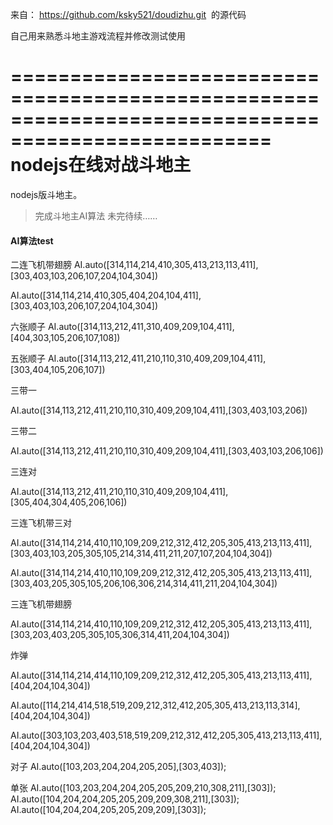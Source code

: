 来自： https://github.com/ksky521/doudizhu.git  的源代码

自己用来熟悉斗地主游戏流程并修改测试使用



====================================================================================================
nodejs在线对战斗地主
========

nodejs版斗地主。

> 完成斗地主AI算法
> 未完待续……



#### AI算法test

二连飞机带翅膀
AI.auto([314,114,214,410,305,413,213,113,411],[303,403,103,206,107,204,104,304])

AI.auto([314,114,214,410,305,404,204,104,411],[303,403,103,206,107,204,104,304])

六张顺子
AI.auto([314,113,212,411,310,409,209,104,411],[404,303,105,206,107,108])

五张顺子
AI.auto([314,113,212,411,210,110,310,409,209,104,411],[303,404,105,206,107])

三带一

AI.auto([314,113,212,411,210,110,310,409,209,104,411],[303,403,103,206])

三带二

AI.auto([314,113,212,411,210,110,310,409,209,104,411],[303,403,103,206,106])

三连对

AI.auto([314,113,212,411,210,110,310,409,209,104,411],[305,404,304,405,206,106])

三连飞机带三对

AI.auto([314,114,214,410,110,109,209,212,312,412,205,305,413,213,113,411],[303,403,103,205,305,105,214,314,411,211,207,107,204,104,304])

AI.auto([314,114,214,410,110,109,209,212,312,412,205,305,413,213,113,411],[303,403,205,305,105,206,106,306,214,314,411,211,204,104,304])

三连飞机带翅膀

AI.auto([314,114,214,410,110,109,209,212,312,412,205,305,413,213,113,411],[303,203,403,205,305,105,306,314,411,204,104,304])

炸弹

AI.auto([314,114,214,414,110,109,209,212,312,412,205,305,413,213,113,411],[404,204,104,304])

AI.auto([114,214,414,518,519,209,212,312,412,205,305,413,213,113,314],[404,204,104,304])

AI.auto([303,103,203,403,518,519,209,212,312,412,205,305,413,213,113,411],[404,204,104,304])


对子
AI.auto([103,203,204,204,205,205],[303,403]);

单张
AI.auto([103,203,204,204,205,205,209,210,308,211],[303]);
AI.auto([104,204,204,205,205,209,209,308,211],[303]);
AI.auto([104,204,204,205,205,209,209],[303]);
